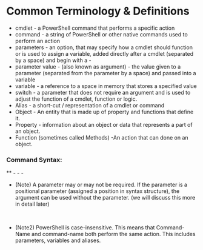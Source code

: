 # Common Terminology & Definitions 
- cmdlet - a PowerShell command that performs a specific action
- command - a string of PowerShell or other native commands used to perform an action
- parameters - an option, that may specify how a cmdlet should function or is used to assign a variable, added directly after a cmdlet (separated by a space) and begin with a -   
- parameter value - (also known as argument) - the value given to a parameter (separated from the parameter by a space) and passed into a variable
- variable - a reference to a space in memory that stores a specified value 
- switch - a parameter that does not require an argument and is used to adjust the function of a cmdlet, function or logic.
- Alias - a short-cut / representation of a cmdlet or command
- Object - An entity that is made up of property and functions that define it.
- Property - information about an object or data that represents a part of an object.
- Function (sometimes called Methods) -An action that can done on an object.

### Command Syntax:

** <command-name> -<parameter1> -<parameter2> -<parameter3>

- (Note)  A parameter may or may not be required.  If the parameter is a positional parameter (assigned a position in syntax structure), the argument can be used without the parameter.  (we will discuss this more in detail later)
  
﻿
- (Note2)  PowerShell is case-insensitive.  This means that Command-Name and command-name both perform the same action.  This includes parameters, variables and aliases. 
